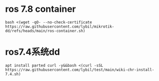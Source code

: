 # ros 7.8 container 
```
bash <(wget -qO- --no-check-certificate https://raw.githubusercontent.com/lybil/mikrotik-dd/refs/heads/main/ros-container.sh)
```
# ros7.4系统dd

```
apt install parted curl -y&&bash <(curl -sSL https://raw.githubusercontent.com/lybil/test/main/wiki-chr-install-7.4.sh)
```
